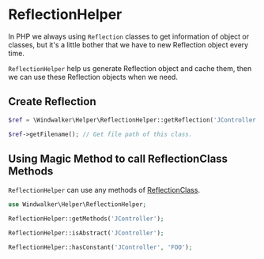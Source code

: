 # ReflectionHelper

In PHP we always using `Reflection` classes to get information of object or classes, but it's a little bother that we have to new Reflection object every time.

`ReflectionHelper` help us generate Reflection object and cache them, then we can use these Reflection objects when we need.

## Create Reflection

``` php
$ref = \Windwalker\Helper\ReflectionHelper::getReflection('JController');

$ref->getFilename(); // Get file path of this class.
```

## Using Magic Method to call ReflectionClass Methods

`ReflectionHelper` can use any methods of [ReflectionClass](http://www.php.net/manual/en/class.reflectionclass.php).

``` php
use Windwalker\Helper\ReflectionHelper;

ReflectionHelper::getMethods('JController');

ReflectionHelper::isAbstract('JController');

ReflectionHelper::hasConstant('JController', 'FOO');
```





